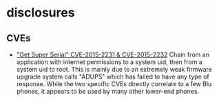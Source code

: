# disclosures

## CVEs

- ["Get Super Serial" CVE-2015-2231 & CVE-2015-2232](https://github.com/rednaga/disclosures/blob/master/GetSuperSerial.md)
  Chain from an application with internet permissions to a system uid, then from a system uid to root. This is mainly due to an extremely weak firmware upgrade system calls "ADUPS" which has failed to have any type of response. While the two specific CVEs directly correlate to a few Blu phones, it appears to be used by many other lower-end phones. 
